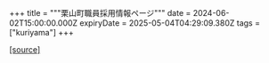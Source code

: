 +++
title = """栗山町職員採用情報ページ"""
date = 2024-06-02T15:00:00.000Z
expiryDate = 2025-05-04T04:29:09.380Z
tags = ["kuriyama"]
+++


[[source]](https://www.town.kuriyama.hokkaido.jp/site/saiyou/)
